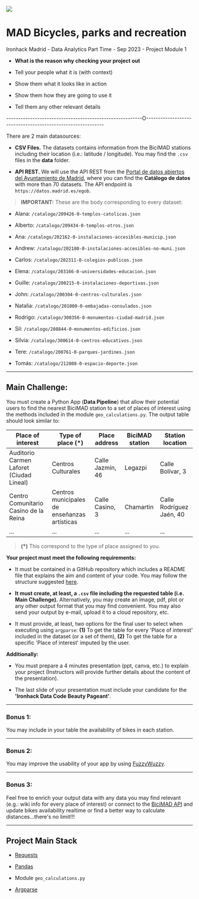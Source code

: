 <p align="left"><img src="https://cdn-images-1.medium.com/max/184/1*2GDcaeYIx_bQAZLxWM4PsQ@2x.png"></p>

# MAD Bicycles, parks and recreation

Ironhack Madrid - Data Analytics Part Time - Sep 2023 - Project Module 1

- **What is the reason why checking your project out**

- Tell your people what it is (with context)

- Show them what it looks like in action

- Show them how they are going to use it

- Tell them any other relevant details

---------------------------------------------------------O------------------------------------------------------------

There are 2 main datasources:

- **CSV Files.** The datasets contains information from the BiciMAD stations including their location (i.e.: latitude / longitude). You may find the `.csv` files in the __data__ folder.

- **API REST.** We will use the API REST from the [Portal de datos abiertos del Ayuntamiento de Madrid](https://datos.madrid.es/nuevoMadrid/swagger-ui-master-2.2.10/dist/index.html?url=/egobfiles/api.datos.madrid.es.json#/), where you can find the __Catálogo de datos__ with more than 70 datasets. The API endpoint is `https://datos.madrid.es/egob`. 

> __IMPORTANT:__ These are the body corresponding to every dataset:

- Alana: `/catalogo/209426-0-templos-catolicas.json`

- Alberto: `/catalogo/209434-0-templos-otros.json`

- Ana: `/catalogo/202162-0-instalaciones-accesibles-municip.json`

- Andrew: `/catalogo/202180-0-instalaciones-accesibles-no-muni.json`

- Carlos: `/catalogo/202311-0-colegios-publicos.json`

- Elena: `/catalogo/203166-0-universidades-educacion.json`

- Guille: `/catalogo/200215-0-instalaciones-deportivas.json`

- John: `/catalogo/200304-0-centros-culturales.json`

- Natalia: `/catalogo/201000-0-embajadas-consulados.json`

- Rodrigo: `/catalogo/300356-0-monumentos-ciudad-madrid.json`

- Sil: `/catalogo/208844-0-monumentos-edificios.json`

- Silvia: `/catalogo/300614-0-centros-educativos.json`

- Tere: `/catalogo/200761-0-parques-jardines.json`

- Tomás: `/catalogo/212808-0-espacio-deporte.json`



---

## **Main Challenge:**

You must create a Python App (**Data Pipeline**) that allow their potential users to find the nearest BiciMAD station to a set of places of interest using the methods included in the module `geo_calculations.py`. The output table should look similar to:

| Place of interest | Type of place (*) | Place address | BiciMAD station | Station location |
|---------|----------|-------|------------|----------|
| Auditorio Carmen Laforet (Ciudad Lineal)   | Centros Culturales | Calle Jazmin, 46 | Legazpi | Calle Bolívar, 3 |
| Centro Comunitario Casino de la Reina | Centros municipales de enseñanzas artísticas | Calle Casino, 3 | Chamartin | Calle Rodríguez Jaén, 40 |
| ...     | ...            | ...        | ...      | ...        |
> __(*)__ This correspond to the type of place assigned to you. 


**Your project must meet the following requirements:**

- It must be contained in a GitHub repository which includes a README file that explains the aim and content of your code. You may follow the structure suggested [here](https://github.com/potacho/data-project-template).

- __It must create, at least, a `.csv` file including the requested table (i.e. Main Challenge).__ Alternatively, you may create an image, pdf, plot or any other output format that you may find convenient. You may also send your output by e-mail, upload it to a cloud repository, etc. 

- It must provide, at least, two options for the final user to select when executing using `argparse`: **(1)** To get the table for every 'Place of interest' included in the dataset (or a set of them), **(2)** To get the table for a specific 'Place of interest' imputed by the user.


**Additionally:**

- You must prepare a 4 minutes presentation (ppt, canva, etc.) to explain your project (Instructors will provide further details about the content of the presentation).

- The last slide of your presentation must include your candidate for the **'Ironhack Data Code Beauty Pageant'**. 


---

### **Bonus 1:**

You may include in your table the availability of bikes in each station.

---

### **Bonus 2:**

You may improve the usability of your app by using [FuzzyWuzzy](https://pypi.org/project/fuzzywuzzy/).

---

### **Bonus 3:**

Feel free to enrich your output data with any data you may find relevant (e.g.: wiki info for every place of interest) or connect to the [BiciMAD API](https://mobilitylabs.emtmadrid.es/) and update bikes availability realtime or find a better way to calculate distances...there's no limit!!!

--- 


## **Project Main Stack**

- [Requests](https://requests.readthedocs.io/)

- [Pandas](https://pandas.pydata.org/pandas-docs/stable/reference/index.html)

- Module `geo_calculations.py`

- [Argparse](https://docs.python.org/3.9/library/argparse.html)












 


 

